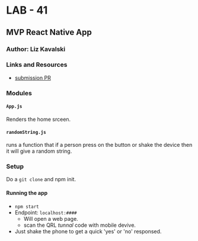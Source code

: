 # LAB - 41

## MVP React Native App

### Author: Liz Kavalski

### Links and Resources
* [submission PR](https://github.com/liz-kavalski-401-advanced-javascript/frist-react-native-app/commit/1d939964c930deb1600352b24e2b1b59a8908285)

### Modules
#### `App.js`
Renders the home srceen.
#### `randomString.js`
runs a function that if a person press on the button or shake the device then it will give a random string.


### Setup
Do a `git clone` and npm init. 

#### Running the app
* `npm start`
* Endpoint: `localhost:####`
  * Will open a web page.
  * scan the QRL _tunnal_ code with mobile devive.
* Just shake the phone to get a quick 'yes' or 'no' responsed.
  


